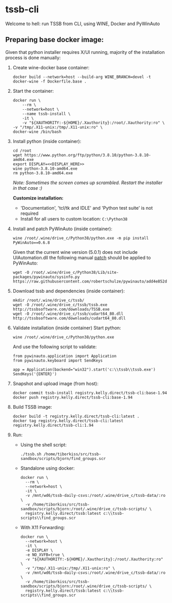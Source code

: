# tssb-cli
Welcome to hell: run TSSB from CLI, using WINE, Docker and PyWinAuto

## Preparing base docker image:
Given that python installer requires X/UI running, majority of the installation process is done manually:
  1. Create wine-docker base container:
     ```
     docker build --network=host --build-arg WINE_BRANCH=devel -t docker-wine -f Dockerfile.base .
     ```

  2. Start the container:
     ```
     docker run \
         --rm \
         --network=host \
         --name tssb-install \
         -it \
         -v "${XAUTHORITY:-${HOME}/.Xauthority}:/root/.Xauthority:ro" \
	 -v "/tmp/.X11-unix:/tmp/.X11-unix:ro" \
	 docker-wine /bin/bash
     ```

  3. Install python (inside container):
     ```
     cd /root
     wget https://www.python.org/ftp/python/3.8.10/python-3.8.10-amd64.exe
     export DISPLAY=<<DISPLAY_HERE>>
     wine python-3.8.10-amd64.exe
     rm python-3.8.10-amd64.exe
     ```
     *Note: Sometimes the screen comes up scrambled. Restart the installer in that case :)*

     __Customize installation:__ 
      - 'Documentation', 'tcl/tk and IDLE' and 'Python test suite' is not required
      - Install for all users to custom location: `C:\Python38`

  4. Install and patch PyWinAuto (inside container):
     ```
     wine /root/.wine/drive_c/Python38/python.exe -m pip install PyWinAuto==0.6.8
     ```

     Given that the current wine version (5.0.1) does not include UIAutomation.dll the following manual [patch](https://github.com/robertschulze/pywinauto/pull/1/files) should be applied to PyWinAuto:
     ```
     wget -O /root/.wine/drive_c/Python38/Lib/site-packages/pywinauto/sysinfo.py https://raw.githubusercontent.com/robertschulze/pywinauto/add4e852d4f34093e6f3f4ba780c5d718057a1e6/pywinauto/sysinfo.py
     ```

  5. Download tssb and dependencies (inside container):
     ```
     mkdir /root/.wine/drive_c/tssb/
     wget -O /root/.wine/drive_c/tssb/tssb.exe http://tssbsoftware.com/downloads/TSSB.exe
     wget -O /root/.wine/drive_c/tssb/cudart64_80.dll http://tssbsoftware.com/downloads/cudart64_80.dll
     ```

  6. Validate installation (inside container)
     Start python: 
     ```
     wine /root/.wine/drive_c/Python38/python.exe
     ```
     And use the following script to validate:
     ```
     from pywinauto.application import Application
     from pywinauto.keyboard import SendKeys

     app = Application(backend="win32").start('c:\\tssb\\tssb.exe')
     SendKeys('{ENTER}')
     ```

  7. Snapshot and upload image (from host):
     ```
     docker commit tssb-install registry.kelly.direct/tssb-cli:base-1.94
     docker push registry.kelly.direct/tssb-cli:base-1.94
     ```

  8. Build TSSB image:
     ```
     docker build -t registry.kelly.direct/tssb-cli:latest .
     docker tag registry.kelly.direct/tssb-cli:latest registry.kelly.direct/tssb-cli:1.94
     ```

  9. Run:
     - Using the shell script:
       ```
       ./tssb.sh /home/tiborkiss/src/tssb-sandbox/scripts/bjorn/find_groups.scr
       ```

     - Standalone using docker:
       ```
       docker run \
         --rm \
         --network=host \
         -it \
         -v /mnt/wd6/tssb-daily-csvs:/root/.wine/drive_c/tssb-data/:ro \
         -v /home/tiborkiss/src/tssb-sandbox/scripts/bjorn:/root/.wine/drive_c/tssb-scripts/ \
         registry.kelly.direct/tssb:latest c:\\tssb-scripts\\find_groups.scr
       ```
    
     - With X11 Forwarding:
       ```
       docker run \
         --network=host \
         -it \
         -e DISPLAY \
         -e NO_XVFB=true \
         -v "${XAUTHORITY:-${HOME}/.Xauthority}:/root/.Xauthority:ro" \
         -v "/tmp/.X11-unix:/tmp/.X11-unix:ro" \
         -v /mnt/wd6/tssb-daily-csvs:/root/.wine/drive_c/tssb-data/:ro \
         -v /home/tiborkiss/src/tssb-sandbox/scripts/bjorn:/root/.wine/drive_c/tssb-scripts/ \
         registry.kelly.direct/tssb:latest c:\\tssb-scripts\\find_groups.scr
       ```

